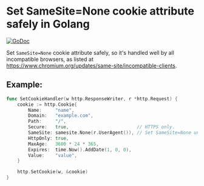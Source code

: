 # Set SameSite=None cookie attribute safely in Golang

[![GoDoc](https://godoc.org/github.com/VojtechVitek/samesite?status.svg)](https://godoc.org/github.com/VojtechVitek/samesite)

Set `SameSite=None` cookie attribute safely, so it's handled well by all incompatible
browsers, as listed at https://www.chromium.org/updates/same-site/incompatible-clients.

## Example:

```go
func SetCookieHandler(w http.ResponseWriter, r *http.Request) {
	cookie := http.Cookie{
		Name:     "name",
		Domain:   "example.com",
		Path:     "/",
		Secure:   true,                         // HTTPS only.
		SameSite: samesite.None(r.UserAgent()), // Set SameSite=None unless browser is incompatible.
		HttpOnly: true,
		MaxAge:   3600 * 24 * 365,
		Expires:  time.Now().AddDate(1, 0, 0),
		Value:    "value",
	}

	http.SetCookie(w, &cookie)
}
```
